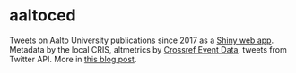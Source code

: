 # aaltoced

Tweets on Aalto University publications since 2017 as a [Shiny web app](https://ttso.shinyapps.io/aaltoced/). Metadata by the local CRIS, altmetrics by [Crossref Event Data](https://www.eventdata.crossref.org/guide/), tweets from Twitter API. More in [this blog post](https://blogs.aalto.fi/suoritin/2019/04/10/everyday-altmetrics/).

